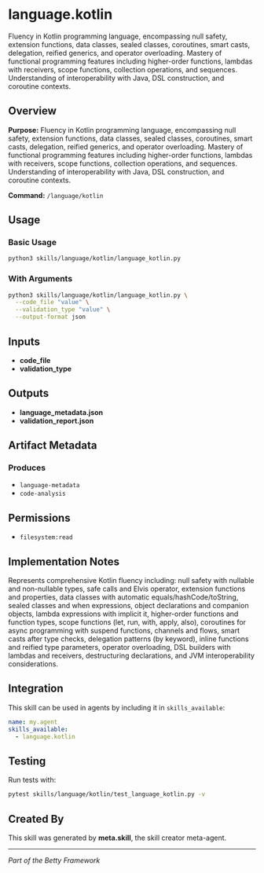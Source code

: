 # language.kotlin

Fluency in Kotlin programming language, encompassing null safety, extension functions, data classes, sealed classes, coroutines, smart casts, delegation, reified generics, and operator overloading. Mastery of functional programming features including higher-order functions, lambdas with receivers, scope functions, collection operations, and sequences. Understanding of interoperability with Java, DSL construction, and coroutine contexts.

## Overview

**Purpose:** Fluency in Kotlin programming language, encompassing null safety, extension functions, data classes, sealed classes, coroutines, smart casts, delegation, reified generics, and operator overloading. Mastery of functional programming features including higher-order functions, lambdas with receivers, scope functions, collection operations, and sequences. Understanding of interoperability with Java, DSL construction, and coroutine contexts.

**Command:** `/language/kotlin`

## Usage

### Basic Usage

```bash
python3 skills/language/kotlin/language_kotlin.py
```

### With Arguments

```bash
python3 skills/language/kotlin/language_kotlin.py \
  --code_file "value" \
  --validation_type "value" \
  --output-format json
```

## Inputs

- **code_file**
- **validation_type**

## Outputs

- **language_metadata.json**
- **validation_report.json**

## Artifact Metadata

### Produces

- `language-metadata`
- `code-analysis`

## Permissions

- `filesystem:read`

## Implementation Notes

Represents comprehensive Kotlin fluency including: null safety with nullable and non-nullable types, safe calls and Elvis operator, extension functions and properties, data classes with automatic equals/hashCode/toString, sealed classes and when expressions, object declarations and companion objects, lambda expressions with implicit it, higher-order functions and function types, scope functions (let, run, with, apply, also), coroutines for async programming with suspend functions, channels and flows, smart casts after type checks, delegation patterns (by keyword), inline functions and reified type parameters, operator overloading, DSL builders with lambdas and receivers, destructuring declarations, and JVM interoperability considerations.

## Integration

This skill can be used in agents by including it in `skills_available`:

```yaml
name: my.agent
skills_available:
  - language.kotlin
```

## Testing

Run tests with:

```bash
pytest skills/language/kotlin/test_language_kotlin.py -v
```

## Created By

This skill was generated by **meta.skill**, the skill creator meta-agent.

---

*Part of the Betty Framework*
